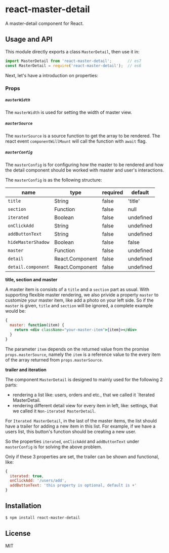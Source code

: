 # react-master-detail

A master-detail component for React.

## Usage and API

This module directly exports a class `MasterDetail`, then use it in:

```js
import MasterDetail from 'react-master-detail';       // es7
const MasterDetail = require('react-master-detail');  // es6
```

Next, let's have a introduction on properties:

### Props

##### `masterWidth`

The `masterWidth` is used for setting the width of master view.

##### `masterSource`

The `masterSource` is a source function to get the array to be rendered. The react event
`componentWillMount` will call the function with `await` flag.

##### `masterConfig`

The `masterConfig` is for configuring how the master to be rendered and how the detail
component should be worked with master and user's interactions.

The `masterConfig` is as the following structure:

| name                | type            | required  | default   |
|---------------------|-----------------|-----------|-----------|
| `title`             | String          | false     | 'title'   |
| `section`           | Function        | false     | null      |
| `iterated`          | Boolean         | false     | undefined |
| `onClickAdd`        | String          | false     | undefined |
| `addButtonText`     | String          | false     | undefined |
| `hideMasterShadow`  | Boolean         | false     | false     |
| `master`            | Function        | false     | undefined |
| `detail`            | React.Component | false     | undefined |
| `detail.component`  | React.Component | false     | undefined |

**title, section and master**

A master item is consists of a `title` and a `section` part as usual. With supporting
flexible master rendering, we also privide a property `master` to customize your master
item, like add a photo on your left side. So if the `master` is given, `title` and
`section` will be ignored, a complete example would be:

```jsx
{
  master: function(item) {
    return <div className="your-master-item">{item}></div>
  }
}
```

The parameter `item` depends on the returned value from the promise `props.masterSource`, namely
the `item` is a reference value to the every item of the array returned from `props.masterSource`.

**trailer and iteration**

The component `MasterDetail` is designed to mainly used for the following 2 parts:

- rendering a list like: users, orders and etc., that we called it `Iterated MasterDetail.
- rendering different detail view for every item in left, like: settings, that we called it 
  `Non-iterated MasterDetail`.

For `Iterated MasterDetail`, in the last of the master items, the list should have a trailer for
adding a new item in this list. For example, if we have a users list, this button's function should
be creating a new user.

So the properties `iterated`, `onClickAdd` and `addButtonText` under `masterConfig` is for solving
the above problem.

Only if these 3 properties are set, the trailer can be shown and functional, like:

```js
{
  iterated: true,
  onClickAdd: '/users/add',
  addButtonText: 'this property is optional, default is +'
}
```

## Installation

```sh
$ npm install react-master-detail
```

## License

MIT